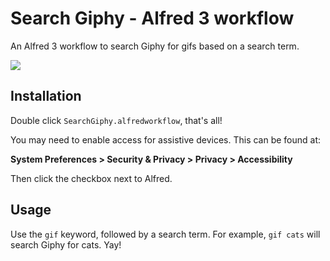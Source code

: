 # Search Giphy - Alfred 3 workflow

An Alfred 3 workflow to search Giphy for gifs based on a search term.

![](https://github.com/mathewcropper/alfred/blob/master/search-giphy/Images/SearchGiphy.png)

## Installation

Double click `SearchGiphy.alfredworkflow`, that's all!

You may need to enable access for assistive devices. This can be found at:

**System Preferences > Security & Privacy > Privacy > Accessibility**

Then click the checkbox next to Alfred.

## Usage

Use the `gif` keyword, followed by a search term. For example, `gif cats` will search Giphy for cats. Yay!